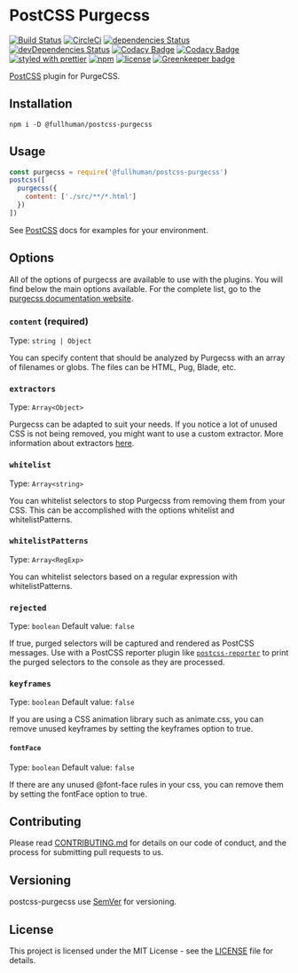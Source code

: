 # PostCSS Purgecss
[![Build Status](https://travis-ci.org/FullHuman/postcss-purgecss.svg?branch=master)](https://travis-ci.org/FullHuman/postcss-purgecss)
[![CircleCi](https://circleci.com/gh/FullHuman/postcss-purgecss/tree/master.svg?style=shield)]()
[![dependencies Status](https://david-dm.org/fullhuman/postcss-purgecss/status.svg)](https://david-dm.org/fullhuman/postcss-purgecss)
[![devDependencies Status](https://david-dm.org/fullhuman/postcss-purgecss/dev-status.svg)](https://david-dm.org/fullhuman/postcss-purgecss?type=dev)
[![Codacy Badge](https://api.codacy.com/project/badge/Grade/2554f9858cb742ed93eb22f49ccec3c3)](https://www.codacy.com/app/FullHuman/postcss-purgecss?utm_source=github.com&utm_medium=referral&utm_content=FullHuman/postcss-purgecss&utm_campaign=Badge_Grade)
[![Codacy Badge](https://api.codacy.com/project/badge/Coverage/2554f9858cb742ed93eb22f49ccec3c3)](https://www.codacy.com/app/FullHuman/postcss-purgecss?utm_source=github.com&utm_medium=referral&utm_content=FullHuman/postcss-purgecss&utm_campaign=Badge_Coverage)
[![styled with prettier](https://img.shields.io/badge/styled_with-prettier-ff69b4.svg)](https://github.com/prettier/prettier)
[![npm](https://img.shields.io/npm/v/postcss-purgecss.svg)](https://www.npmjs.com/package/@fullhuman/postcss-purgecss)
[![license](https://img.shields.io/github/license/fullhuman/postcss-purgecss.svg)]() [![Greenkeeper badge](https://badges.greenkeeper.io/FullHuman/postcss-purgecss.svg)](https://greenkeeper.io/)

[PostCSS] plugin for PurgeCSS.

[PostCSS]: https://github.com/postcss/postcss

## Installation

```
npm i -D @fullhuman/postcss-purgecss
```

## Usage

```js
const purgecss = require('@fullhuman/postcss-purgecss')
postcss([
  purgecss({
    content: ['./src/**/*.html']
  })
])
```

See [PostCSS] docs for examples for your environment.

## Options

All of the options of purgecss are available to use with the plugins.
You will find below the main options available. For the complete list, go to the [purgecss documentation website](https://www.purgecss.com/configuration.html#options).

### `content` (**required**)
Type: `string | Object`

You can specify content that should be analyzed by Purgecss with an array of filenames or globs. The files can be HTML, Pug, Blade, etc.

### `extractors`
Type: `Array<Object>`

Purgecss can be adapted to suit your needs. If you notice a lot of unused CSS is not being removed, you might want to use a custom extractor.
More information about extractors [here](https://www.purgecss.com/extractors.html).

### `whitelist`
Type: `Array<string>`

You can whitelist selectors to stop Purgecss from removing them from your CSS. This can be accomplished with the options whitelist and whitelistPatterns.

### `whitelistPatterns`
Type: `Array<RegExp>`

You can whitelist selectors based on a regular expression with whitelistPatterns.

### `rejected`
Type: `boolean`
Default value: `false`

If true, purged selectors will be captured and rendered as PostCSS messages.
Use with a PostCSS reporter plugin like [`postcss-reporter`](https://github.com/postcss/postcss-reporter)
to print the purged selectors to the console as they are processed.

### `keyframes`
Type: `boolean`
Default value: `false`

If you are using a CSS animation library such as animate.css, you can remove unused keyframes by setting the keyframes option to true.

#### `fontFace`
Type: `boolean`
Default value: `false`

If there are any unused @font-face rules in your css, you can remove them by setting the fontFace option to true.

## Contributing

Please read [CONTRIBUTING.md](./../../CONTRIBUTING.md) for details on our code of
conduct, and the process for submitting pull requests to us.

## Versioning

postcss-purgecss use [SemVer](http://semver.org/) for versioning.

## License

This project is licensed under the MIT License - see the [LICENSE](./../../LICENSE) file
for details.

